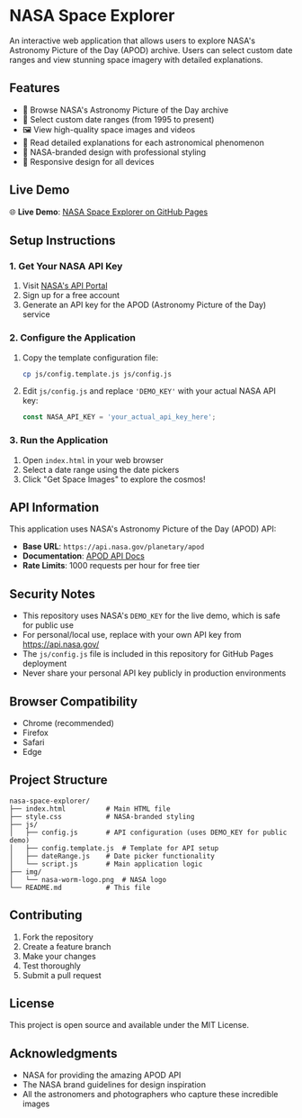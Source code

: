 # NASA Space Explorer

An interactive web application that allows users to explore NASA's Astronomy Picture of the Day (APOD) archive. Users can select custom date ranges and view stunning space imagery with detailed explanations.

## Features

- 🚀 Browse NASA's Astronomy Picture of the Day archive
- 📅 Select custom date ranges (from 1995 to present)
- 🖼️ View high-quality space images and videos
- 📖 Read detailed explanations for each astronomical phenomenon
- 🎨 NASA-branded design with professional styling
- 📱 Responsive design for all devices

## Live Demo

🌐 **Live Demo**: [NASA Space Explorer on GitHub Pages](https://crawfordb2026.github.io/NASA-Website/)

## Setup Instructions

### 1. Get Your NASA API Key

1. Visit [NASA's API Portal](https://api.nasa.gov/)
2. Sign up for a free account
3. Generate an API key for the APOD (Astronomy Picture of the Day) service

### 2. Configure the Application

1. Copy the template configuration file:
   ```bash
   cp js/config.template.js js/config.js
   ```

2. Edit `js/config.js` and replace `'DEMO_KEY'` with your actual NASA API key:
   ```javascript
   const NASA_API_KEY = 'your_actual_api_key_here';
   ```

### 3. Run the Application

1. Open `index.html` in your web browser
2. Select a date range using the date pickers
3. Click "Get Space Images" to explore the cosmos!

## API Information

This application uses NASA's Astronomy Picture of the Day (APOD) API:
- **Base URL**: `https://api.nasa.gov/planetary/apod`
- **Documentation**: [APOD API Docs](https://api.nasa.gov/planetary/apod)
- **Rate Limits**: 1000 requests per hour for free tier

## Security Notes

- This repository uses NASA's `DEMO_KEY` for the live demo, which is safe for public use
- For personal/local use, replace with your own API key from https://api.nasa.gov/
- The `js/config.js` file is included in this repository for GitHub Pages deployment
- Never share your personal API key publicly in production environments

## Browser Compatibility

- Chrome (recommended)
- Firefox
- Safari
- Edge

## Project Structure

```
nasa-space-explorer/
├── index.html          # Main HTML file
├── style.css           # NASA-branded styling
├── js/
│   ├── config.js       # API configuration (uses DEMO_KEY for public demo)
│   ├── config.template.js  # Template for API setup
│   ├── dateRange.js    # Date picker functionality
│   └── script.js       # Main application logic
├── img/
│   └── nasa-worm-logo.png  # NASA logo
└── README.md           # This file
```

## Contributing

1. Fork the repository
2. Create a feature branch
3. Make your changes
4. Test thoroughly
5. Submit a pull request

## License

This project is open source and available under the MIT License.

## Acknowledgments

- NASA for providing the amazing APOD API
- The NASA brand guidelines for design inspiration
- All the astronomers and photographers who capture these incredible images
